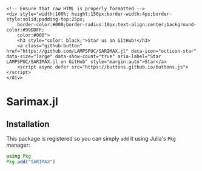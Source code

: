 ```raw html
<!-- Ensure that raw HTML is properly formatted -->
<div style="width:100%; height:150px;border-width:4px;border-style:solid;padding-top:25px;
    border-color:#000;border-radius:10px;text-align:center;background-color:#99DDFF;
    color:#000">
    <h3 style="color: black;">Star us on GitHub!</h3>
    <a class="github-button" href="https://github.com/LAMPSPUC/SARIMAX.jl" data-icon="octicon-star" data-size="large" data-show-count="true" aria-label="Star LAMPSPUC/SARIMAX.jl on GitHub" style="margin:auto">Star</a>
    <script async defer src="https://buttons.github.io/buttons.js"></script>
</div>
```

# Sarimax.jl

## Installation

This package is registered so you can simply `add` it using Julia's `Pkg` manager:
```julia
using Pkg
Pkg.add("SARIMAX")
```
